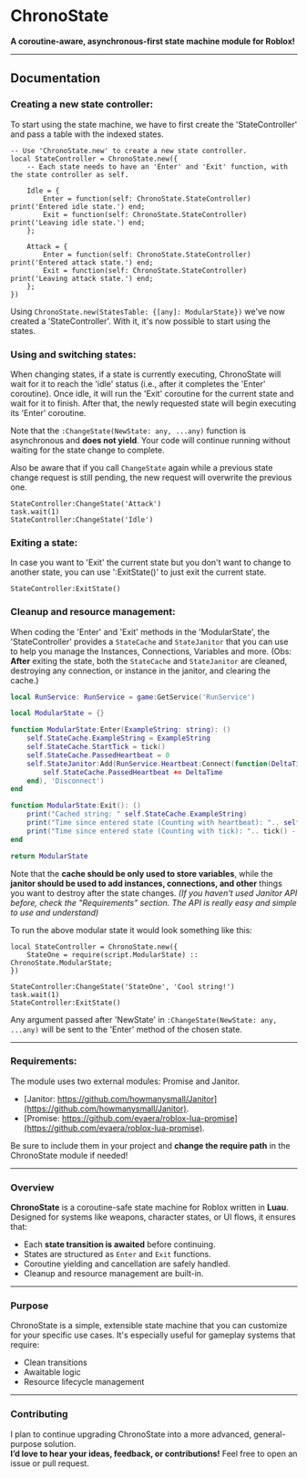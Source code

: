 # ChronoState
**A coroutine-aware, asynchronous-first state machine module for Roblox!**

---

## Documentation

### Creating a new state controller:
To start using the state machine, we have to first create the 'StateController' and pass a table with the indexed states.
```luau
-- Use 'ChronoState.new' to create a new state controller.
local StateController = ChronoState.new({
	-- Each state needs to have an 'Enter' and 'Exit' function, with the state controller as self.
	
	Idle = {
		Enter = function(self: ChronoState.StateController) print('Entered idle state.') end;
		Exit = function(self: ChronoState.StateController) print('Leaving idle state.') end;
	};
	
	Attack = {
		Enter = function(self: ChronoState.StateController) print('Entered attack state.') end;
		Exit = function(self: ChronoState.StateController) print('Leaving attack state.') end;
	};
})
```
Using ```ChronoState.new(StatesTable: {[any]: ModularState})``` we've now created a 'StateController'. With it, it's now possible to start using the states.

### Using and switching states:
When changing states, if a state is currently executing, ChronoState will wait for it to reach the 'idle' status (i.e., after it completes the 'Enter' coroutine). Once idle, it will run the 'Exit' coroutine for the current state and wait for it to finish. After that, the newly requested state will begin executing its 'Enter' coroutine.

Note that the ```:ChangeState(NewState: any, ...any)``` function is asynchronous and **does not yield**. Your code will continue running without waiting for the state change to complete.

Also be aware that if you call ```ChangeState``` again while a previous state change request is still pending, the new request will overwrite the previous one.
```luau
StateController:ChangeState('Attack')
task.wait(1)
StateController:ChangeState('Idle')
```

### Exiting a state:
In case you want to 'Exit' the current state but you don't want to change to another state, you can use ':ExitState()' to just exit the current state.
```luau
StateController:ExitState()
```

### Cleanup and resource management:
When coding the 'Enter' and 'Exit' methods in the 'ModularState', the 'StateController' provides a ```StateCache``` and ```StateJanitor``` that you can use to help you manage the Instances, Connections, Variables and more.
(Obs: **After** exiting the state, both the ```StateCache``` and ```StateJanitor``` are cleaned, destroying any connection, or instance in the janitor, and clearing the cache.)
```lua
local RunService: RunService = game:GetService('RunService')

local ModularState = {}

function ModularState:Enter(ExampleString: string): ()
	self.StateCache.ExampleString = ExampleString
	self.StateCache.StartTick = tick()
	self.StateCache.PassedHeartbeat = 0
	self.StateJanitor:Add(RunService.Heartbeat:Connect(function(DeltaTime: number): ()
		self.StateCache.PassedHeartbeat += DeltaTime
	end), 'Disconnect')
end

function ModularState:Exit(): ()
	print("Cached string: " self.StateCache.ExampleString)
	print("Time since entered state (Counting with heartbeat): ".. self.StateCache.PassedHeartbeat)
	print("Time since entered state (Counting with tick): ".. tick() - self.StateCache.StartTick)
end

return ModularState
```
Note that the **cache should be only used to store variables**, while the **janitor should be used to add instances, connections, and other** things you want to destroy after the state changes.
*(If you haven't used Janitor API before, check the "Requirements" section. The API is really easy and simple to use and understand)*

To run the above modular state it would look something like this:
```luau
local StateController = ChronoState.new({
	StateOne = require(script.ModularState) :: ChronoState.ModularState;
})

StateController:ChangeState('StateOne', 'Cool string!')
task.wait(1)
StateController:ExitState()
```
Any argument passed after 'NewState' in ```:ChangeState(NewState: any, ...any)``` will be sent to the 'Enter' method of the chosen state.

---

### Requirements:

The module uses two external modules: Promise and Janitor.
 - [Janitor: https://github.com/howmanysmall/Janitor](https://github.com/howmanysmall/Janitor).
 - [Promise: https://github.com/evaera/roblox-lua-promise](https://github.com/evaera/roblox-lua-promise).

Be sure to include them in your project and **change the require path** in the ChronoState module if needed!

---

### Overview

**ChronoState** is a coroutine-safe state machine for Roblox written in **Luau**. Designed for systems like weapons, character states, or UI flows, it ensures that:

- Each **state transition is awaited** before continuing.
- States are structured as `Enter` and `Exit` functions.
- Coroutine yielding and cancellation are safely handled.
- Cleanup and resource management are built-in.

---

### Purpose

ChronoState is a simple, extensible state machine that you can customize for your specific use cases. It's especially useful for gameplay systems that require:

- Clean transitions
- Awaitable logic
- Resource lifecycle management

---

### Contributing

I plan to continue upgrading ChronoState into a more advanced, general-purpose solution.  
**I’d love to hear your ideas, feedback, or contributions!** Feel free to open an issue or pull request.
